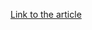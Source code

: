 [Link to the article](https://blog.talosintelligence.com/2022/08/manjusaka-offensive-framework.html)

